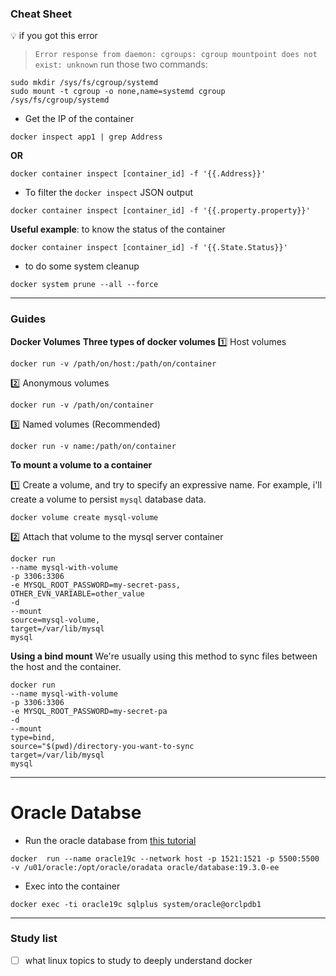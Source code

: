 ### Cheat Sheet
:bulb: if you got this error
>`Error response from daemon: cgroups: cgroup mountpoint does not exist: unknown`
run those two commands:

```shell
sudo mkdir /sys/fs/cgroup/systemd
sudo mount -t cgroup -o none,name=systemd cgroup /sys/fs/cgroup/systemd
```

- Get the IP of the container
```shell
docker inspect app1 | grep Address
```
**OR**
```shell
docker container inspect [container_id] -f '{{.Address}}'
```
- To filter the `docker inspect` JSON output
```shell
docker container inspect [container_id] -f '{{.property.property}}'
```
**Useful example**: to know the status of the container
```shell
docker container inspect [container_id] -f '{{.State.Status}}'
```
- to do some system cleanup 
```shell
docker system prune --all --force
```

___
### Guides
**Docker Volumes**
**Three types of docker volumes**
:one: Host volumes
```shell
docker run -v /path/on/host:/path/on/container
```
:two: Anonymous volumes
```shell
docker run -v /path/on/container
```
:three: Named volumes (Recommended)
```shell
docker run -v name:/path/on/container
```
**To mount a volume to a container**

:one: Create a volume, and try to specify an expressive name. For example, i'll create a volume to persist `mysql` database data.
```shell
docker volume create mysql-volume
```
:two: Attach that volume to the mysql server container
```shell
docker run 
--name mysql-with-volume
-p 3306:3306
-e MYSQL_ROOT_PASSWORD=my-secret-pass,
OTHER_EVN_VARIABLE=other_value
-d
--mount
source=mysql-volume,
target=/var/lib/mysql
mysql
```
**Using a bind mount**
We're usually using this method to sync files between the host and the container.
```shell
docker run 
--name mysql-with-volume
-p 3306:3306
-e MYSQL_ROOT_PASSWORD=my-secret-pa
-d
--mount
type=bind,
source="$(pwd)/directory-you-want-to-sync
target=/var/lib/mysql
mysql
```
---
# Oracle Databse
- Run the oracle database from [this tutorial](https://mkc110891.medium.com/oracle-19c-on-ubuntu-18-04-docker-6898cd2916f9)
```shell
docker  run --name oracle19c --network host -p 1521:1521 -p 5500:5500 -v /u01/oracle:/opt/oracle/oradata oracle/database:19.3.0-ee
```
- Exec into the container
```shell
docker exec -ti oracle19c sqlplus system/oracle@orclpdb1
```
______
### Study list
- [ ] what linux topics to study to deeply understand docker











